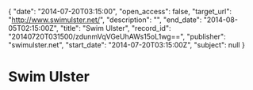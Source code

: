 {
  "date": "2014-07-20T03:15:00", 
  "open_access": false, 
  "target_url": "http://www.swimulster.net/", 
  "description": "", 
  "end_date": "2014-08-05T02:15:00Z", 
  "title": "Swim Ulster", 
  "record_id": "20140720T031500/zdunmVqVGeUhAWs15oL1wg==", 
  "publisher": "swimulster.net", 
  "start_date": "2014-07-20T03:15:00Z", 
  "subject": null
}

# Swim Ulster

